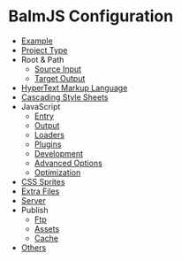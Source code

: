 # BalmJS Configuration

* [Example](example.md)
* [Project Type](project.md)
* Root & Path
  * [Source Input](path.md#input)
  * [Target Output](path.md#output)
* [HyperText Markup Language](html.md)
* [Cascading Style Sheets](styles.md)
* JavaScript
  * [Entry](scripts.md#entry)
  * [Output](scripts.md#output)
  * [Loaders](scripts.md#loaders)
  * [Plugins](scripts.md#plugins)
  * [Development](scripts.md#development)
  * [Advanced Options](scripts.md#advanced-options)
  * [Optimization](scripts.md#optimization)
* [CSS Sprites](sprites.md)
* [Extra Files](extras.md)
* [Server](server.md)
* Publish
  * [Ftp](publish.md#ftp)
  * [Assets](publish.md#assets)
  * [Cache](publish.md#cache)
* [Others](others.md)
